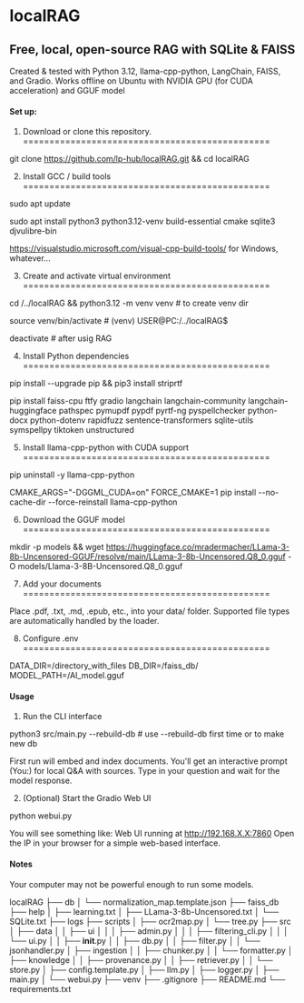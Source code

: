 # localRAG

## Free, local, open-source RAG with SQLite & FAISS

Created & tested with Python 3.12, llama-cpp-python, LangChain, FAISS, and Gradio. Works offline on Ubuntu with NVIDIA GPU (for CUDA acceleration) and GGUF model

#### Set up:

1. Download or clone this repository.
===============================================

git clone https://github.com/lp-hub/localRAG.git && cd localRAG

2. Install GCC / build tools
===============================================

sudo apt update

sudo apt install python3 python3.12-venv build-essential cmake sqlite3 djvulibre-bin

https://visualstudio.microsoft.com/visual-cpp-build-tools/ for Windows, whatever...

3. Create and activate virtual environment
===============================================

cd /../localRAG && python3.12 -m venv venv # to create venv dir

source venv/bin/activate # (venv) USER@PC:/../localRAG$

deactivate # after usig RAG

4. Install Python dependencies
===============================================

pip install --upgrade pip && pip3 install striprtf

pip install faiss-cpu ftfy gradio langchain langchain-community langchain-huggingface pathspec pymupdf pypdf pyrtf-ng pyspellchecker python-docx python-dotenv rapidfuzz sentence-transformers sqlite-utils symspellpy tiktoken unstructured

5. Install llama-cpp-python with CUDA support
===============================================

pip uninstall -y llama-cpp-python

CMAKE_ARGS="-DGGML_CUDA=on" FORCE_CMAKE=1 pip install --no-cache-dir --force-reinstall llama-cpp-python

6. Download the GGUF model
===============================================

mkdir -p models && wget https://huggingface.co/mradermacher/LLama-3-8b-Uncensored-GGUF/resolve/main/LLama-3-8b-Uncensored.Q8_0.gguf -O models/Llama-3-8B-Uncensored.Q8_0.gguf

7. Add your documents
===============================================

Place .pdf, .txt, .md, .epub, etc., into your data/ folder.
Supported file types are automatically handled by the loader.

8. Configure .env
===============================================

DATA_DIR=/directory_with_files DB_DIR=/faiss_db/ MODEL_PATH=/AI_model.gguf

#### Usage

1. Run the CLI interface

python3 src/main.py --rebuild-db # use --rebuild-db first time or to make new db

First run will embed and index documents.
You'll get an interactive prompt (You:) for local Q&A with sources.
Type in your question and wait for the model response.

2. (Optional) Start the Gradio Web UI

python webui.py

You will see something like:
Web UI running at http://192.168.X.X:7860
Open the IP in your browser for a simple web-based interface.

#### Notes

Your computer may not be powerful enough to run some models.

localRAG
├── db
│   └── normalization_map.template.json
├── faiss_db
├── help
│   ├── learning.txt
│   ├── LLama-3-8b-Uncensored.txt
│   └── SQLite.txt
├── logs
├── scripts
│   ├── ocr2map.py
│   └── tree.py
├── src
│   ├── data
│   │   ├── ui
│   │   │   ├── admin.py
│   │   │   ├── filtering_cli.py
│   │   │   └── ui.py
│   │   ├── __init__.py
│   │   ├── db.py
│   │   ├── filter.py
│   │   └── jsonhandler.py
│   ├── ingestion
│   │   ├── chunker.py
│   │   └── formatter.py
│   ├── knowledge
│   │   ├── provenance.py
│   │   ├── retriever.py
│   │   └── store.py
│   ├── config.template.py
│   ├── llm.py
│   ├── logger.py
│   ├── main.py
│   └── webui.py
├── venv
├── .gitignore
├── README.md
└── requirements.txt
